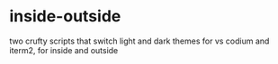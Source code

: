 # inside-outside
two crufty scripts that switch light and dark themes for vs codium and iterm2, for inside and outside
